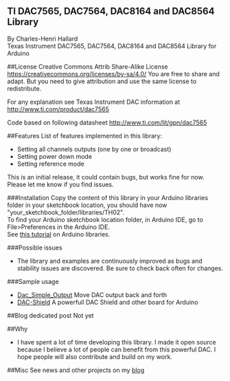 TI DAC7565, DAC7564, DAC8164 and DAC8564 Library
------------------------------------------------
By Charles-Henri Hallard
<br/>
Texas Instrument DAC7565, DAC7564, DAC8164 and DAC8564 Library for Arduino

##License
Creative Commons Attrib Share-Alike License
https://creativecommons.org/licenses/by-sa/4.0/
You are free to share and adapt. But you need to give attribution and use the same license to redistribute.

For any explanation see Texas Instrument DAC information at http://www.ti.com/product/dac7565

Code based on following datasheet http://www.ti.com/lit/gpn/dac7565 

##Features
List of features implemented in this library:

- Setting all channels outputs (one by one or broadcast)
- Setting power down mode
- Setting reference mode

This is an initial release, it could contain bugs, but works fine for now. Please let me know if you find issues.

###Installation
Copy the content of this library in your Arduino libraries folder in your sketchbook location, you should have now "your_sketchbook_folder/libraries/TH02".
<br />
To find your Arduino sketchbook location folder, in Arduino IDE, go to File>Preferences in the Arduino IDE.
<br/>
See [this tutorial][1] on Arduino libraries.
<br/>

###Possible issues
- The library and examples are continuously improved as bugs and stability issues are discovered. Be sure to check back often for changes.


###Sample usage
- [Dac_Simple_Output][3] Move DAC output back and forth 
- [DAC-Shield][6] A powerfull DAC Shield and other board for Arduino

##Blog dedicated post
Not yet

##Why
- I have spent a lot of time developing this library. I made it open source because I believe a lot of people can benefit from this powerful DAC. I hope people will also contribute and build on my work.

##Misc
See news and other projects on my [blog][4] 
 
[1]: http://learn.adafruit.com/arduino-tips-tricks-and-techniques/arduino-libraries
[2]: http://www.dsscircuits.com/index.php/articles/66-arduino-i2c-master-library
[3]: https://github.com/hallard/DAC7565/blob/master/examples/DAC_Simple_Output/DAC_Simple_Output.ino
[4]: http://hallard.me
[5]: http://hallard.me/th02-library/
[6]: https://github.com/hallard/DAC-Shield
